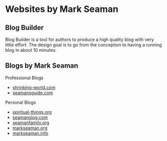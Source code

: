 # Websites by Mark Seaman

## Blog Builder

Blog Builder is a tool for authors to produce a high quality blog with very
little effort.  The design goal is to go from the conception to having a running
blog in about 10 minutes.


## Blogs by Mark Seaman

Professional Blogs

* [shrinking-world.com](https://shrinking-world.com)
* [seamansguide.com](https://seamansguide.com)

Personal Blogs

* [spiritual-things.org](https://spiritual-things.org)
* [seamanslog.com](https://seamanslog.com)
* [seamanfamily.org](https://seamanfamily.org)
* [markseaman.org](https://markseaman.org)
* [markseaman.info](https://markseaman.info)

